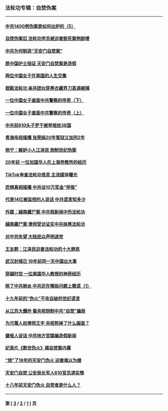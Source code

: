 ### 法轮功专辑：自焚伪案
---
#### [中共1400例伪案是如何出炉的（5）](../../pages/nf5562/n13226831.md?07130430) 
#### [自焚伪案后 法轮功学员被迫害致死案例剧增](../../pages/nf5562/n13190600.md?07130430) 
#### [中共为何制造“天安门自焚案”](../../pages/nf5562/n13183270.md?07130430) 
#### [原中国护士指证 天安门自焚案是造假](../../pages/nf5562/n13172289.md?07130430) 
#### [两位中国女子在美国的人生交集](../../pages/nf5562/n13156138.md?07130430) 
#### [栽赃法轮功 亲共团伙穿黑衣藏界刀高调被捕](../../pages/nf5562/n13073780.md?07130430) 
#### [一位中国女子直面中共警察的传奇（下）](../../pages/nf5562/n12989706.md?07130430) 
#### [一位中国女子直面中共警察的传奇（上）](../../pages/nf5562/n12985072.md?07130430) 
#### [中共前610头子罗干被举报给38国](../../pages/nf5562/n12975419.md?07130430) 
#### [青海电视插播 张荣娟20年冤狱又加刑2年](../../pages/nf5562/n12738166.md?07130430) 
#### [杨宁：嫉妒小人江泽民 炮制世纪伪案](../../pages/nf5562/n12724108.md?07130430) 
#### [20年前 一位加国华人在上海劳教所的经历](../../pages/nf5562/n12707932.md?07130430) 
#### [TikTok审查法轮功信息 主流媒体曝光](../../pages/nf5562/n12362336.md?07130430) 
#### [恐惧真相插播 中共设10万奖金“举报”](../../pages/nf5562/n12306396.md?07130430) 
#### [代表14亿被监控的人说话 中共谎言知多少](../../pages/nf5562/n12297484.md?07130430) 
#### [外媒：越南藏尸案 中共假新闻中伤法轮功](../../pages/nf5562/n12264411.md?07130430) 
#### [越南藏尸案 律师受访证实中共抹黑法轮功](../../pages/nf5562/n12261878.md?07130430) 
#### [对中共失望 大陆民众声明退党](../../pages/nf5562/n12187315.md?07130430) 
#### [王友群：江泽民迫害法轮功的十大罪恶](../../pages/nf5562/n12169074.md?07130430) 
#### [武汉封城日 19年前同一天中国出大事](../../pages/nf5562/n12150901.md?07130430) 
#### [穿越时空  一位美国华人教授的神奇经历](../../pages/nf5562/n12097460.md?07130430) 
#### [除了中共肺炎 中共还在哪些问题上撒谎（1）](../../pages/nf5562/n11955770.md?07130430) 
#### [十九年前的“伪火”不攻自破的世纪谎言](../../pages/nf5562/n11813238.md?07130430) 
#### [从江苏大爆炸 看央视炮制中共“自焚”骗局](../../pages/nf5562/n11140275.md?07130430) 
#### [为污蔑人权律师王宇 央视剪掉了什么画面？](../../pages/nf5562/n11130142.md?07130430) 
#### [聋哑人说话 中共地方官媒编造假新闻](../../pages/nf5562/n11006067.md?07130430) 
#### [纪录片《欺世伪火》揭自焚案内幕](../../pages/nf5562/n11002664.md?07130430) 
#### [“烧”了18年的天安门伪火 迫害难以为继](../../pages/nf5562/n10996660.md?07130430) 
#### [天安门自焚 公安局长军人610官员道实情](../../pages/nf5562/n10997098.md?07130430) 
#### [十八年前天安门伪火 自焚者是什么人？](../../pages/nf5562/n10996556.md?07130430) 

---
#### 第 [ [3](./3.md?07130430) / [2](./2.md?07130430) / [1](./1.md?07130430) ] 页

